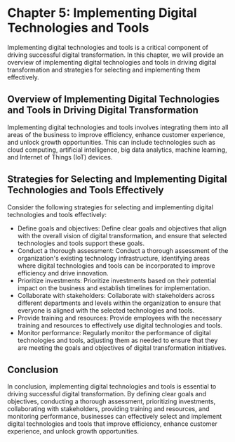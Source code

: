 Chapter 5: Implementing Digital Technologies and Tools
======================================================

Implementing digital technologies and tools is a critical component of driving successful digital transformation. In this chapter, we will provide an overview of implementing digital technologies and tools in driving digital transformation and strategies for selecting and implementing them effectively.

Overview of Implementing Digital Technologies and Tools in Driving Digital Transformation
-----------------------------------------------------------------------------------------

Implementing digital technologies and tools involves integrating them into all areas of the business to improve efficiency, enhance customer experience, and unlock growth opportunities. This can include technologies such as cloud computing, artificial intelligence, big data analytics, machine learning, and Internet of Things (IoT) devices.

Strategies for Selecting and Implementing Digital Technologies and Tools Effectively
------------------------------------------------------------------------------------

Consider the following strategies for selecting and implementing digital technologies and tools effectively:

* Define goals and objectives: Define clear goals and objectives that align with the overall vision of digital transformation, and ensure that selected technologies and tools support these goals.
* Conduct a thorough assessment: Conduct a thorough assessment of the organization's existing technology infrastructure, identifying areas where digital technologies and tools can be incorporated to improve efficiency and drive innovation.
* Prioritize investments: Prioritize investments based on their potential impact on the business and establish timelines for implementation.
* Collaborate with stakeholders: Collaborate with stakeholders across different departments and levels within the organization to ensure that everyone is aligned with the selected technologies and tools.
* Provide training and resources: Provide employees with the necessary training and resources to effectively use digital technologies and tools.
* Monitor performance: Regularly monitor the performance of digital technologies and tools, adjusting them as needed to ensure that they are meeting the goals and objectives of digital transformation initiatives.

Conclusion
----------

In conclusion, implementing digital technologies and tools is essential to driving successful digital transformation. By defining clear goals and objectives, conducting a thorough assessment, prioritizing investments, collaborating with stakeholders, providing training and resources, and monitoring performance, businesses can effectively select and implement digital technologies and tools that improve efficiency, enhance customer experience, and unlock growth opportunities.
